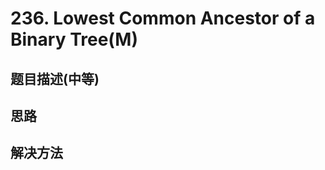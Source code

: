 # 236. Lowest Common Ancestor of a Binary Tree(M)

[]()

## 题目描述(中等)


## 思路


## 解决方法

### 


```java


```